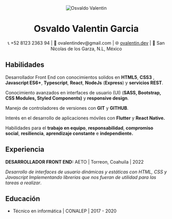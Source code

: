 <div align="center">
  <img src="https://i.imgur.com/JNmesUp.png" alt="Osvaldo Valentin" />
  <h1>Osvaldo Valentin Garcia</h1>
  <div>
    📞 +52 8123 2363 94 | 📧 ovalentindev@gmail.com | 🌐 <a href="https://ovalentin.dev">ovalentin.dev</a> | 📌 San Nicolas de los Garza, N.L, México
  </div>
</div>

## Habilidades

Desarrollador Front End con conocimientos solidos en **HTML5**, **CSS3** , **Javascript ES6+**,  **Typescript**, **React**, **NodeJs** (**Express**) y **servicios REST**.

Conocimiento avanzados en interfaces de usuario (UI) (**SASS, Bootstrap, CSS Modules, Styled Components)** y **responsive design**.

Manejo de controladores de versiones con **GIT** y **GITHUB**.

Interés  en el desarrollo de aplicaciones móviles con **Flutter** y **React Native.**

Habilidades para el **trabajo en equipo**, **responsabilidad**, **compromiso social**, **resiliencia**, **aprendizaje constante** e **independiente.**

## Experiencia

**DESARROLLADOR FRONT END:** AETO | Torreon, Coahuila | 2022

*Desarrollo de interfaces de usuario dinámicas y estáticas con HTML, CSS y Javascript  Implementando librerias que nos fueran de utilidad para las tareas a realizar*.

## Educación

- Técnico en informática | CONALEP | 2017 - 2020